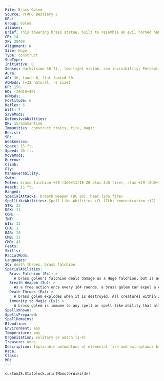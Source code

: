 ```yaml
---
File: Brass Golem
Source: PFRPG Bestiary 3
URL: 
Group: Golem
aliases: 
Brief: This towering brass statue, built to resemble an evil horned humanoid, carries a gigantic curved sword in its metal fists.
CR: 14
XP: 38400
Alignment: N
Size: Huge
Type: construct
SubType: 
Initiative: 0
Senses: darkvision 60 ft., low-light vision, see invisibility; Perception +1
Aura: 
AC: 30, touch 8, flat-footed 30
ACMods: (+22 natural, -2 size)
HP: 150
HD: (20d10+40)
HPMods: 
Fortitude: 6
Reflex: 6
Will: 7
SaveMods: 
DefensiveAbilities: 
DR: 15/adamantine
Immunities: construct traits, fire, magic
Resist: 
SR: 
Weaknesses: 
Space: 15 ft.
Speed: 40 ft.
MoveMods: 
Burrow: 
Climb: 
Fly: 
Maneuverability: 
Swim: 
Melee: brass falchion +29 (3d6+11/18-20 plus 2d6 fire), slam +29 (2d6+11 plus 2d6 fire)
Reach: 15 ft.
Ranged: 
SpecialAttacks: breath weapon (DC 20), heat (2d6 fire)
SpellLikeAbilities: Spell-Like Abilities (CL 17th; concentration +12)  Constant-see invisibility
STR: 32
DEX: 11
CON: -
INT: -
WIS: 13
CHA: 1
BAB: 20
CMB: 33
CMD: 43
Feats: 
Skills: 
RacialMods: 
Languages: 
SQ: death throes, brass falchion
SpecialAbilities:
  Brass Falchion (Ex): >
    A brass golem's falchion deals damage as a Huge falchion, but is actually a primary natural attack, not a manufactured weapon, and cannot be disarmed.
  Breath Weapon (Su): >
    As a free action once every 1d4 rounds, a brass golem can expel a cloud of smoke and cinders that fills a 20-foot cube. This functions as an incendiary cloud that persists for 1d6 rounds, dealing 6d6 points of fire damage (DC 20 Reflex for half). The save DC is Constitution-based.
  Death Throes (Ex): >
    A brass golem explodes when it is destroyed. All creatures within 30 feet of the golem take 12d8 points of fire damage (DC 20 Reflex for half). The save DC is Constitution-based.
  Immunity to Magic (Ex): >
    A brass golem is immune to any spell or spell-like ability that allows spell resistance. In addition, certain spells and effects function differently against the creature.  • A magical attack that deals cold damage slows a brass golem (as per the slow spell) for 1d6 rounds, with no saving throw.  • A magical attack that deals fire damage breaks any slow effect on the golem and heals 1 point of damage for each 3 points of damage the attack would otherwise deal. If the amount of healing would cause the golem to exceed its full normal hit points, it gains any excess as temporary hit points. A brass golem gets no save against fire effects.
SpellsKnown: 
SpellsPrepared: 
SpellDomains: 
Bloodline: 
Environment: any
Temperature: any
Organization: solitary or watch (2-4)
Treasure: none
Description: Implacable automatons of elemental fire and extraplanar brass, brass golems stand sentinel over the palaces, treasuries, and harems of their creators. Brass golems are 24 feet tall and weigh 18,000 pounds.  Construction  Crafting a brass golem requires 18,000 pounds of brass, cast with several rare mineral solutions and ore compounds that cost at least 20,000 gp.  BRASS GOLEM  CL 17th; Price 180,000 gp  Construction  Requirements Craft Construct, geas/quest, incendiary cloud, limited wish, see invisibility, creator must be caster level 17th; Skill Craft (armor) or Craft (blacksmithing) DC 22; Cost 100,000 gp
Race: 
Class: 
MR: 
---
```

```dataviewjs
customJS.Statblock.printMonsterWiki(dv)
```
